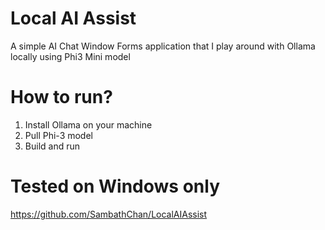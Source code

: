 # Local AI Assist

A simple AI Chat Window Forms application that I play around with Ollama locally using Phi3 Mini model

# How to run?

1. Install Ollama on your machine
2. Pull Phi-3 model
3. Build and run

# Tested on Windows only

https://github.com/SambathChan/LocalAIAssist
